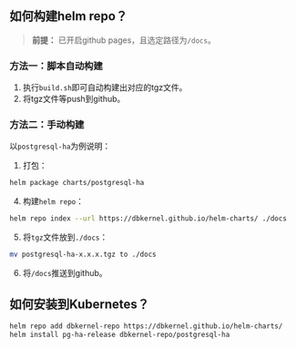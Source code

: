 
## 如何构建helm repo？

>**前提：** 已开启github pages，且选定路径为`/docs`。

### 方法一：脚本自动构建

1. 执行`build.sh`即可自动构建出对应的tgz文件。
2. 将tgz文件等push到github。

### 方法二：手动构建

以`postgresql-ha`为例说明：
1. 打包：
```bash
helm package charts/postgresql-ha
```
4. 构建`helm repo`：
```bash
helm repo index --url https://dbkernel.github.io/helm-charts/ ./docs
```
5. 将`tgz`文件放到`./docs`：
```bash
mv postgresql-ha-x.x.x.tgz to ./docs
```
6. 将`/docs`推送到github。

## 如何安装到Kubernetes？

```bash
helm repo add dbkernel-repo https://dbkernel.github.io/helm-charts/
helm install pg-ha-release dbkernel-repo/postgresql-ha
```


